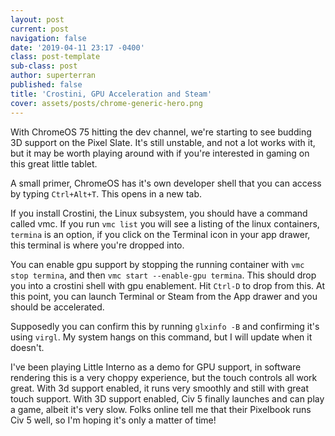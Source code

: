 ```yaml
---
layout: post
current: post
navigation: false
date: '2019-04-11 23:17 -0400'
class: post-template
sub-class: post
author: superterran
published: false
title: 'Crostini, GPU Acceleration and Steam'
cover: assets/posts/chrome-generic-hero.png
---
```

With ChromeOS 75 hitting the dev channel, we're starting to see budding 3D support on the Pixel Slate. It's still unstable, and not a lot works with it, but it may be worth playing around with if you're interested in gaming on this great little tablet.

A small primer, ChromeOS has it's own developer shell that you can access by typing `Ctrl+Alt+T`. This opens in a new tab.

If you install Crostini, the Linux subsystem, you should have a command called vmc. If you run `vmc list` you will see a listing of the linux containers, `termina` is an option, if you click on the Terminal icon in your app drawer, this terminal is where you're dropped into.

You can enable gpu support by stopping the running container with `vmc stop termina`, and then `vmc start --enable-gpu termina`. This should drop you into a crostini shell with gpu enablement. Hit `Ctrl-D` to drop from this. At this point, you can launch Terminal or Steam from the App drawer and you should be accelerated.

Supposedly you can confirm this by running `glxinfo -B` and confirming it's using `virgl`. My system hangs on this command, but I will update when it doesn't. 

I've been playing Little Interno as a demo for GPU support, in software rendering this is a very choppy experience, but the touch controls all work great. With 3d support enabled, it runs very smoothly and still with great touch support. With 3D support enabled, Civ 5 finally launches and can play a game, albeit it's very slow. Folks online tell me that their Pixelbook runs Civ 5 well, so I'm hoping it's only a matter of time!